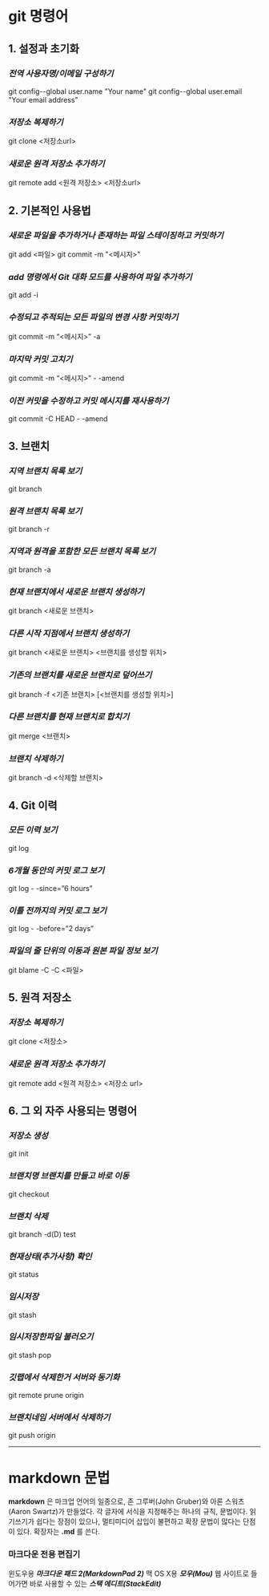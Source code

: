 # git 명령어
## 1. 설정과 초기화
### _전역 사용자명/이메일 구성하기_
git config--global user.name "Your name"
git config--global user.email "Your email address"
### _저장소 복제하기_
git clone <저장소url>
### _새로운 원격 저장소 추가하기_
git remote add <원격 저장소> <저장소url>


## 2. 기본적인 사용법
### _새로운 파일을 추가하거나 존재하는 파일 스테이징하고 커밋하기_
git add <파일>
git commit -m "<메시지>"
### _add 명령에서 Git 대화 모드를 사용하여 파일 추가하기_
git add -i
### _수정되고 추적되는 모든 파일의 변경 사항 커밋하기_
git commit -m “<메시지>” -a
### _마지막 커밋 고치기_
git commit -m “<메시지>” - -amend
### _이전 커밋을 수정하고 커밋 메시지를 재사용하기_
git commit -C HEAD - -amend


## 3. 브랜치
### _지역 브랜치 목록 보기_
git branch
### _원격 브랜치 목록 보기_
git branch -r
### _지역과 원격을 포함한 모든 브랜치 목록 보기_
git branch -a
### _현재 브랜치에서 새로운 브랜치 생성하기_
git branch <새로운 브랜치>
### _다른 시작 지점에서 브랜치 생성하기_
git branch <새로운 브랜치> <브랜치를 생성할 위치>
### _기존의 브랜치를 새로운 브랜치로 덮어쓰기_
git branch -f <기존 브랜치> [<브랜치를 생성할 위치>]
### _다른 브랜치를 현재 브랜치로 합치기_
git merge <브랜치>
### _브랜치 삭제하기_
git branch -d <삭제할 브랜치>


## 4. Git 이력
### _모든 이력 보기_
git log
### _6개월 동안의 커밋 로그 보기_
git log - -since=”6 hours”
### _이틀 전까지의 커밋 로그 보기_
git log - -before=”2 days”
### _파일의 줄 단위의 이동과 원본 파일 정보 보기_
git blame -C -C <파일>


## 5. 원격 저장소
### _저장소 복제하기_
git clone <저장소>
### _새로운 원격 저장소 추가하기_
git remote add <원격 저장소> <저장소 url>


## 6. 그 외 자주 사용되는 명령어
### _저장소 생성_
git init
### _브랜치명 브랜치를 만들고 바로 이동_
git checkout
### _브랜치 삭제_
git branch -d(D) test
### _현재상태(추가사항) 확인_
git status
### _임시저장_
git stash
### _임시저장한파일 불러오기_
git stash pop
### _깃랩에서 삭제한거 서버와 동기화_
git remote prune origin
### _브랜치네임 서버에서 삭제하기_
git push origin


<hr/>


# markdown 문법
**markdown** 은 마크업 언어의 일종으로, 존 그루버(John Gruber)와 아론 스워츠(Aaron Swartz)가 만들었다.
각 글자에 서식을 지정해주는 하나의 규칙, 문법이다.
읽기쓰기가 쉽다는 장점이 있으나, 멀티미디어 삽입이 불편하고 확장 문법이 많다는 단점이 있다.
확장자는 __.md__ 를 쓴다.

### 마크다운 전용 편집기
윈도우용 ***마크다운 패드 2(MarkdownPad 2)***
맥 OS X용 ***모우(Mou)***
웹 사이트로 들어가면 바로 사용할 수 있는 ***스택 에디트(StackEdit)***
